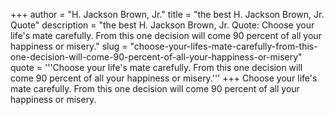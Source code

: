 +++
author = "H. Jackson Brown, Jr."
title = "the best H. Jackson Brown, Jr. Quote"
description = "the best H. Jackson Brown, Jr. Quote: Choose your life's mate carefully. From this one decision will come 90 percent of all your happiness or misery."
slug = "choose-your-lifes-mate-carefully-from-this-one-decision-will-come-90-percent-of-all-your-happiness-or-misery"
quote = '''Choose your life's mate carefully. From this one decision will come 90 percent of all your happiness or misery.'''
+++
Choose your life's mate carefully. From this one decision will come 90 percent of all your happiness or misery.
